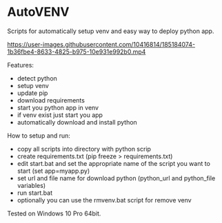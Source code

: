 # AutoVENV
Scripts for automatically setup venv and easy way to deploy python app.

https://user-images.githubusercontent.com/10416814/185184074-1b36fbe4-8633-4825-b975-10e931e992b0.mp4

Features:
- detect python
- setup venv
- update pip
- download requirements
- start you python app in venv
- if venv exist just start you app
- automatically download and install python

How to setup and run:
- copy all scripts into directory with python scrip
- create requirements.txt (pip freeze > requirements.txt)
- edit start.bat and set the appropriate name of the script you want to start (set app=myapp.py)
- set url and file name for download python (python_url and python_file variables)
- run start.bat
- optionally you can use the rmvenv.bat script for remove venv

Tested on Windows 10 Pro 64bit.
